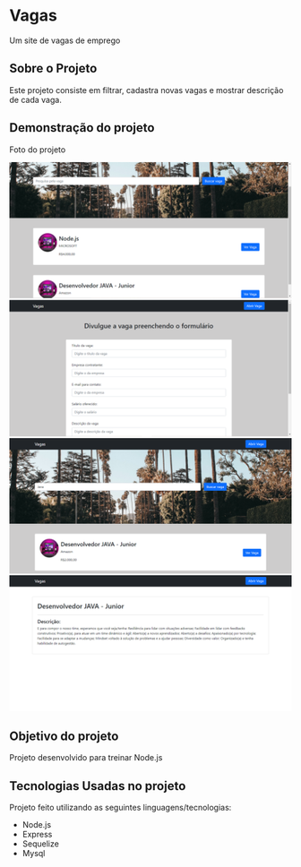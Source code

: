 # Vagas

Um site de vagas de emprego

## Sobre o Projeto

Este projeto consiste em filtrar, cadastra novas vagas e mostrar descrição de cada vaga.

## Demonstração do projeto

Foto do projeto

![Foto do projeto](home.PNG)
![Foto do projeto](abrirVaga.PNG)
![Foto do projeto](pesquisa.PNG)
![Foto do projeto](descricao.PNG)

## Objetivo do projeto

Projeto desenvolvido para treinar Node.js

## Tecnologias Usadas no projeto

Projeto feito utilizando as seguintes linguagens/tecnologias: 

* Node.js
* Express
* Sequelize
* Mysql
